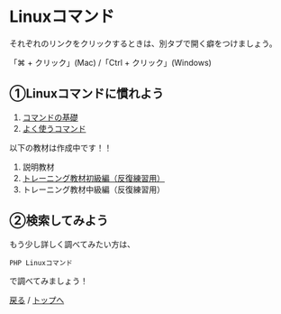# Linuxコマンド
それぞれのリンクをクリックするときは、別タブで開く癖をつけましょう。

「⌘ + クリック」(Mac) /「Ctrl + クリック」(Windows)

## ①Linuxコマンドに慣れよう
1. [コマンドの基礎](https://prog-8.com/lessons/commandline/study/1)
1. [よく使うコマンド](https://parashuto.com/rriver/tools/mac-command-line-basics)


以下の教材は作成中です！！
1. 説明教材
1. [トレーニング教材初級編（反復練習用）](https://youtu.be/gxh6rAGo0Fo)
1. トレーニング教材中級編（反復練習用）

## ②検索してみよう
もう少し詳しく調べてみたい方は、
```
PHP Linuxコマンド
```
で調べてみましょう！

[戻る](/web_application/index.md) /
[トップへ](/README.md)